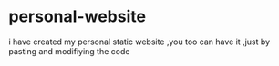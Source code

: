 # personal-website
i have created my personal static website ,you too can have it ,just by pasting and modifiying the code
